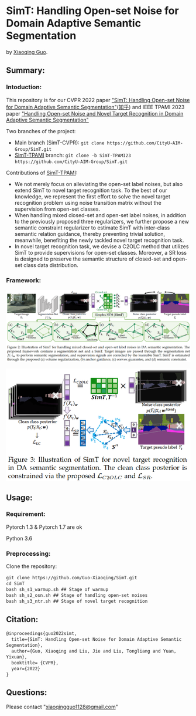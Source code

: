 # SimT: Handling Open-set Noise for Domain Adaptive Semantic Segmentation

by [Xiaoqing Guo](https://guo-xiaoqing.github.io/). 

## Summary:

### Intoduction:
This repository is for our CVPR 2022 paper ["SimT: Handling Open-set Noise for Domain Adaptive Semantic Segmentation"](https://arxiv.org/abs/2203.15202)([知乎](https://zhuanlan.zhihu.com/p/475830652)) and IEEE TPAMI 2023 paper ["Handling Open-set Noise and Novel Target Recognition in Domain Adaptive Semantic Segmentation"]()

Two branches of the project:
- Main branch (SimT-CVPR): ```git clone https://github.com/CityU-AIM-Group/SimT.git```
- [SimT-TPAMI](https://github.com/CityU-AIM-Group/SIGMA/tree/SimT-TPAMI23) branch: ```git clone -b SimT-TPAMI23 https://github.com/CityU-AIM-Group/SimT.git```

Contributions of [SimT-TPAMI](https://github.com/CityU-AIM-Group/SIGMA/tree/SimT-TPAMI23):
- We not merely focus on alleviating the open-set label noises, but also extend SimT to novel target recognition task. To the best of our knowledge, we represent the first effort to solve the novel target recognition problem using noise transition matrix without the supervision from open-set classes. 
- When handling mixed closed-set and open-set label noises, in addition to the previously proposed three regularizers, we further propose a new semantic constraint regularizer to estimate SimT with inter-class semantic relation guidance, thereby preventing trivial solution, meanwhile, benefiting the newly tackled novel target recognition task.
- In novel target recognition task, we devise a C2OLC method that utilizes SimT to provide supervisions for open-set classes. Moreover, a SR loss is designed to preserve the semantic structure of closed-set and open-set class data distribution.

### Framework:
![](https://github.com/CityU-AIM-Group/SimT/blob/main/network1.png)

![](https://github.com/CityU-AIM-Group/SimT/blob/main/network2.png)

## Usage:
### Requirement:
Pytorch 1.3 & Pytorch 1.7 are ok

Python 3.6

### Preprocessing:
Clone the repository:
```
git clone https://github.com/Guo-Xiaoqing/SimT.git
cd SimT 
bash sh_s1_warmup.sh ## Stage of warmup
bash sh_s2_osn.sh ## Stage of handling open-set noises
bash sh_s3_ntr.sh ## Stage of novel target recognition
```

## Citation:
```
@inproceedings{guo2022simt,
  title={SimT: Handling Open-set Noise for Domain Adaptive Semantic Segmentation},
  author={Guo, Xiaoqing and Liu, Jie and Liu, Tongliang and Yuan, Yixuan},
  booktitle= {CVPR},
  year={2022}
}
```

## Questions:
Please contact "xiaoqingguo1128@gmail.com" 
